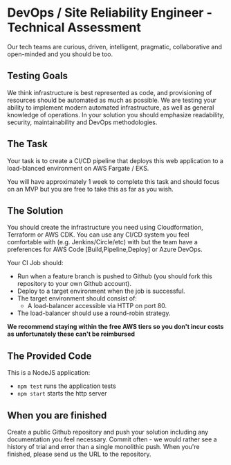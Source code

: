 # DevOps / Site Reliability Engineer - Technical Assessment	
Our tech teams are curious, driven, intelligent, pragmatic, collaborative and open-minded and you should be too.
## Testing Goals
We think infrastructure is best represented as code, and provisioning of resources should be automated as much as possible.	We are testing your ability to implement modern automated infrastructure, as well as general knowledge of operations. In your solution you should emphasize readability, security, maintainability and DevOps methodologies. 

## The Task
Your task is to create a CI/CD pipeline that deploys this web application to a load-blanced environment on AWS Fargate / EKS. 

You will have approximately 1 week to complete this task and should focus on an MVP but you are free to take this as far as you wish.
## The Solution 
You should create the infrastructure you need using Cloudformation, Terraform or AWS CDK. You can use any CI/CD system you feel comfortable with (e.g. Jenkins/Circle/etc) with but the team have a preferences for AWS Code [Build,Pipeline,Deploy] or Azure DevOps.

Your CI Job should:	
- Run when a feature branch is pushed to Github (you should fork this repository to your own Github account).
- Deploy to a target environment when the job is successful.	
- The target environment should consist of:	
  - A load-balancer accessible via HTTP on port 80.
- The load-balancer should use a round-robin strategy.	

**We recommend staying within the free AWS tiers so you don't incur costs as unfortunately these can't be reimbursed**
 ## The Provided Code
 This is a NodeJS application:

- `npm test` runs the application tests	
- `npm start` starts the http server

## When you are finished
Create a public Github repository and push your solution including any documentation you feel necessary. Commit often - we would rather see a history of trial and error than a single monolithic push. When you're finished, please send us the URL to the repository. 

